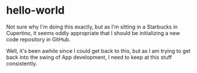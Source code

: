 # hello-world
Not sure why I'm doing this exactly, but as I'm sitting in a Starbucks in Cupertino, it seems oddly appropriate that I should be initializing a new code repository in GitHub.

Well, it's been awhile since I could get back to this, but as I am trying to get back into the swing of App development, I need to keep at this stuff consistently.
